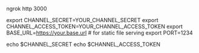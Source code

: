 
ngrok http 3000


export CHANNEL_SECRET=YOUR_CHANNEL_SECRET
export CHANNEL_ACCESS_TOKEN=YOUR_CHANNEL_ACCESS_TOKEN
export BASE_URL=https://your.base.url # for static file serving
export PORT=1234

echo $CHANNEL_SECRET
echo $CHANNEL_ACCESS_TOKEN